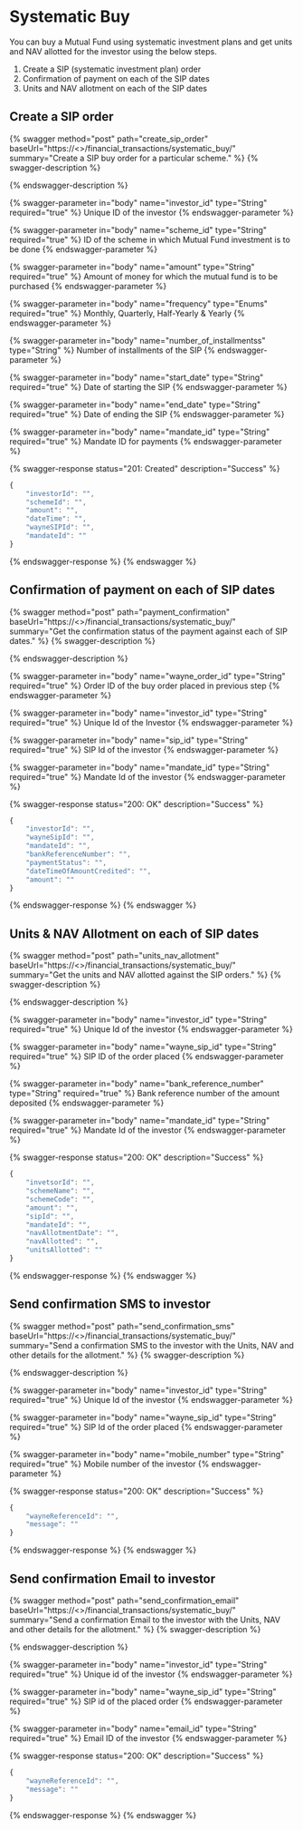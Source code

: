 # Systematic Buy

You can buy a Mutual Fund using systematic investment plans and get units and NAV allotted for the investor using the below steps.

1. Create a SIP (systematic investment plan) order
2. Confirmation of payment on each of the SIP dates
3. Units and NAV allotment on each of the SIP dates

## Create a SIP order

{% swagger method="post" path="create_sip_order" baseUrl="https://<<BASE URL>>/financial_transactions/systematic_buy/" summary="Create a SIP buy order for a particular scheme." %}
{% swagger-description %}

{% endswagger-description %}

{% swagger-parameter in="body" name="investor_id" type="String" required="true" %}
Unique ID of the investor
{% endswagger-parameter %}

{% swagger-parameter in="body" name="scheme_id" type="String" required="true" %}
ID of the scheme in which Mutual Fund investment is to be done
{% endswagger-parameter %}

{% swagger-parameter in="body" name="amount" type="String" required="true" %}
Amount of money for which the mutual fund is to be purchased
{% endswagger-parameter %}

{% swagger-parameter in="body" name="frequency" type="Enums" required="true" %}
Monthly, Quarterly, Half-Yearly & Yearly
{% endswagger-parameter %}

{% swagger-parameter in="body" name="number_of_installmentss" type="String" %}
Number of installments of the SIP
{% endswagger-parameter %}

{% swagger-parameter in="body" name="start_date" type="String" required="true" %}
Date of starting the SIP
{% endswagger-parameter %}

{% swagger-parameter in="body" name="end_date" type="String" required="true" %}
Date of ending the SIP
{% endswagger-parameter %}

{% swagger-parameter in="body" name="mandate_id" type="String" required="true" %}
Mandate ID for payments
{% endswagger-parameter %}

{% swagger-response status="201: Created" description="Success" %}
```javascript
{
    "investorId": "",
    "schemeId": "",
    "amount": "",
    "dateTime": "",
    "wayneSIPId": "",
    "mandateId": ""
}
```
{% endswagger-response %}
{% endswagger %}

## Confirmation of payment on each of SIP dates

{% swagger method="post" path="payment_confirmation" baseUrl="https://<<BASE URL>>/financial_transactions/systematic_buy/" summary="Get the confirmation status of the payment against each of SIP dates." %}
{% swagger-description %}

{% endswagger-description %}

{% swagger-parameter in="body" name="wayne_order_id" type="String" required="true" %}
Order ID of the buy order placed in previous step
{% endswagger-parameter %}

{% swagger-parameter in="body" name="investor_id" type="String" required="true" %}
Unique Id of the Investor
{% endswagger-parameter %}

{% swagger-parameter in="body" name="sip_id" type="String" required="true" %}
SIP Id of the investor
{% endswagger-parameter %}

{% swagger-parameter in="body" name="mandate_id" type="String" required="true" %}
Mandate Id of the investor
{% endswagger-parameter %}

{% swagger-response status="200: OK" description="Success" %}
```javascript
{
    "investorId": "",
    "wayneSipId": "",
    "mandateId": "",
    "bankReferenceNumber": "",
    "paymentStatus": "",
    "dateTimeOfAmountCredited": "",
    "amount": ""
}
```
{% endswagger-response %}
{% endswagger %}

## Units & NAV Allotment on each of SIP dates

{% swagger method="post" path="units_nav_allotment" baseUrl="https://<<BASE URL>>/financial_transactions/systematic_buy/" summary="Get the units and NAV allotted against the SIP orders." %}
{% swagger-description %}

{% endswagger-description %}

{% swagger-parameter in="body" name="investor_id" type="String" required="true" %}
Unique Id of the investor
{% endswagger-parameter %}

{% swagger-parameter in="body" name="wayne_sip_id" type="String" required="true" %}
SIP ID of the order placed
{% endswagger-parameter %}

{% swagger-parameter in="body" name="bank_reference_number" type="String" required="true" %}
Bank reference number of the amount deposited
{% endswagger-parameter %}

{% swagger-parameter in="body" name="mandate_id" type="String" required="true" %}
Mandate Id of the investor
{% endswagger-parameter %}

{% swagger-response status="200: OK" description="Success" %}
```javascript
{
    "invetsorId": "",
    "schemeName": "",
    "schemeCode": "",
    "amount": "",
    "sipId": "",
    "mandateId": "",
    "navAllotmentDate": "",
    "navAllotted": "",
    "unitsAllotted": ""
}
```
{% endswagger-response %}
{% endswagger %}

## Send confirmation SMS to investor

{% swagger method="post" path="send_confirmation_sms" baseUrl="https://<<BASE URL>>/financial_transactions/systematic_buy/" summary="Send a confirmation SMS to the investor with the Units, NAV and other details for the allotment." %}
{% swagger-description %}

{% endswagger-description %}

{% swagger-parameter in="body" name="investor_id" type="String" required="true" %}
Unique Id of the investor
{% endswagger-parameter %}

{% swagger-parameter in="body" name="wayne_sip_id" type="String" required="true" %}
SIP Id of the order placed
{% endswagger-parameter %}

{% swagger-parameter in="body" name="mobile_number" type="String" required="true" %}
Mobile number of the investor
{% endswagger-parameter %}

{% swagger-response status="200: OK" description="Success" %}
```javascript
{
    "wayneReferenceId": "",
    "message": ""
}
```
{% endswagger-response %}
{% endswagger %}

## Send confirmation Email to investor

{% swagger method="post" path="send_confirmation_email" baseUrl="https://<<BASE URL>>/financial_transactions/systematic_buy/" summary="Send a confirmation Email to the investor with the Units, NAV and other details for the allotment." %}
{% swagger-description %}

{% endswagger-description %}

{% swagger-parameter in="body" name="investor_id" type="String" required="true" %}
Unique id of the investor
{% endswagger-parameter %}

{% swagger-parameter in="body" name="wayne_sip_id" type="String" required="true" %}
SIP id of the placed order
{% endswagger-parameter %}

{% swagger-parameter in="body" name="email_id" type="String" required="true" %}
Email ID of the investor
{% endswagger-parameter %}

{% swagger-response status="200: OK" description="Success" %}
```javascript
{
    "wayneReferenceId": "",
    "message": ""
}
```
{% endswagger-response %}
{% endswagger %}

